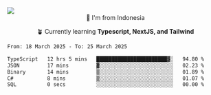 
<img align = "center" src="https://readme-typing-svg.herokuapp.com?font=Fira+Code&size=25&pause=1000&color=00F713&center=true&vCenter=true&random=false&width=850&height=70&lines=Hi+There+%F0%9F%91%8B%2C+Im+Julian+Caesar;"/>
<br>

<div align = "center">
  📌 I'm from Indonesia
  
  🪴 Currently learning **Typescript, NextJS, and Tailwind**
</div>

<!--START_SECTION:waka-->

```txt
From: 18 March 2025 - To: 25 March 2025

TypeScript   12 hrs 5 mins   ███████████████████████▓░   94.80 %
JSON         17 mins         ▓░░░░░░░░░░░░░░░░░░░░░░░░   02.23 %
Binary       14 mins         ▒░░░░░░░░░░░░░░░░░░░░░░░░   01.89 %
C#           8 mins          ▒░░░░░░░░░░░░░░░░░░░░░░░░   01.07 %
SQL          0 secs          ░░░░░░░░░░░░░░░░░░░░░░░░░   00.00 %
```

<!--END_SECTION:waka-->
